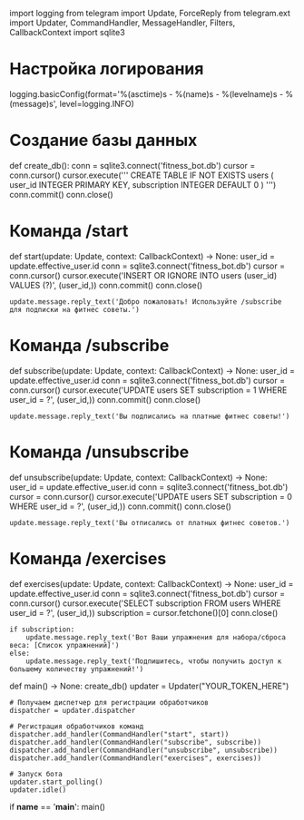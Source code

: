 import logging
from telegram import Update, ForceReply
from telegram.ext import Updater, CommandHandler, MessageHandler, Filters, CallbackContext
import sqlite3

# Настройка логирования
logging.basicConfig(format='%(asctime)s - %(name)s - %(levelname)s - %(message)s', level=logging.INFO)

# Создание базы данных
def create_db():
    conn = sqlite3.connect('fitness_bot.db')
    cursor = conn.cursor()
    cursor.execute('''
        CREATE TABLE IF NOT EXISTS users (
            user_id INTEGER PRIMARY KEY,
            subscription INTEGER DEFAULT 0
        )
    ''')
    conn.commit()
    conn.close()

# Команда /start
def start(update: Update, context: CallbackContext) -> None:
    user_id = update.effective_user.id
    conn = sqlite3.connect('fitness_bot.db')
    cursor = conn.cursor()
    cursor.execute('INSERT OR IGNORE INTO users (user_id) VALUES (?)', (user_id,))
    conn.commit()
    conn.close()
    
    update.message.reply_text('Добро пожаловать! Используйте /subscribe для подписки на фитнес советы.')

# Команда /subscribe
def subscribe(update: Update, context: CallbackContext) -> None:
    user_id = update.effective_user.id
    conn = sqlite3.connect('fitness_bot.db')
    cursor = conn.cursor()
    cursor.execute('UPDATE users SET subscription = 1 WHERE user_id = ?', (user_id,))
    conn.commit()
    conn.close()
    
    update.message.reply_text('Вы подписались на платные фитнес советы!')

# Команда /unsubscribe
def unsubscribe(update: Update, context: CallbackContext) -> None:
    user_id = update.effective_user.id
    conn = sqlite3.connect('fitness_bot.db')
    cursor = conn.cursor()
    cursor.execute('UPDATE users SET subscription = 0 WHERE user_id = ?', (user_id,))
    conn.commit()
    conn.close()
    
    update.message.reply_text('Вы отписались от платных фитнес советов.')

# Команда /exercises
def exercises(update: Update, context: CallbackContext) -> None:
    user_id = update.effective_user.id
    conn = sqlite3.connect('fitness_bot.db')
    cursor = conn.cursor()
    cursor.execute('SELECT subscription FROM users WHERE user_id = ?', (user_id,))
    subscription = cursor.fetchone()[0]
    conn.close()
    
    if subscription:
        update.message.reply_text('Вот Ваши упражнения для набора/сброса веса: [Список упражнений]')
    else:
        update.message.reply_text('Подпишитесь, чтобы получить доступ к большему количеству упражнений!')

def main() -> None:
    create_db()
    updater = Updater("YOUR_TOKEN_HERE")

    # Получаем диспетчер для регистрации обработчиков
    dispatcher = updater.dispatcher

    # Регистрация обработчиков команд
    dispatcher.add_handler(CommandHandler("start", start))
    dispatcher.add_handler(CommandHandler("subscribe", subscribe))
    dispatcher.add_handler(CommandHandler("unsubscribe", unsubscribe))
    dispatcher.add_handler(CommandHandler("exercises", exercises))

    # Запуск бота
    updater.start_polling()
    updater.idle()

if __name__ == '__main__':
    main()
